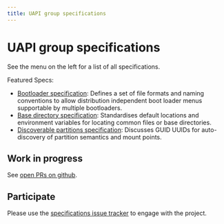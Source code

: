 ```yaml
---
title: UAPI group specifications
---
```


# UAPI group specifications

See the menu on the left for a list of all specifications.

Featured Specs:

* [Bootloader specification](docs/boot_loader_specification):
  Defines a set  of file formats and naming conventions to allow distribution independent boot loader menus supportable by multiple bootloaders.
* [Base directory specification](docs/base_directory_specification):
  Standardises default locations and environment variables for locating common files or base directories.
* [Discoverable partitions specification](docs/discoverable_partitions):
  Discusses GUID UUIDs for auto-discovery of partition semantics and mount points.

## Work in progress

See [open PRs on github](https://github.com/uapi-group/specifications/pulls).

## Participate

Please use the [specifications issue tracker](https://github.com/uapi-group/specifications/issues) to engage with the project.
